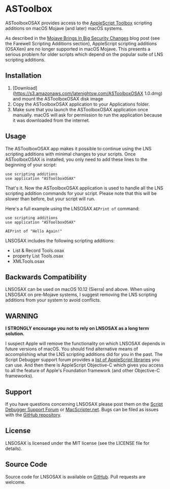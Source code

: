 # ASToolbox

ASToolboxOSAX provides access to the [AppleScript Toolbox](https://astoolbox.wordpress.com) scripting additions on macOS Mojave (and later) macOS systems.

As described in the [Mojave Brings In Big Security Changes](https://latenightsw.com/mojave-brings-in-big-security-changes/) blog post (see the Farewell Scripting Additions section), AppleScript scripting additions (OSAXen) are no longer supported in macOS Mojave.  This presents a serious problem for older scripts which depend on the popular suite of LNS scripting additions.

## Installation

1. [Download](https://s3.amazonaws.com/latenightsw.com/ASToolboxOSAX 1.0.dmg) and mount the ASToolboxOSAX disk image
2. Copy the ASToolboxOSAX application to your Applications folder.
3. Make sure that you launch the ASToolboxOSAX application once manually.  macOS will ask for permission to run the application because it was downloaded from the internet.

## Usage

The ASToolboxOSAX app makes it possible to continue using the LNS scripting additions with minimal changes to your scripts.  Once ASToolboxOSAX is installed, you only need to add these lines to the beginning of your script:

```
use scripting additions 
use application "ASToolboxOSAX"

```

That's it.  Now the ASToolboxOSAX application is used to handle all the LNS scripting addition commands for your script.  Please note that this will be slower than before, but your script will run.

Here's a full example using the LNSOSAX `AEPrint of` command:

```
use scripting additions
use application "ASToolboxOSAX"

AEPrint of "Hello Again!"
```

LNSOSAX includes the following scripting additions:

- List & Record Tools.oxax
- property List Tools.osax
- XMLTools.osax

## Backwards Compatibility

LNSOSAX can be used on macOS 10.12 (Sierra) and above.  When using LNSOSAX on pre-Mojave systems, I suggest removing the LNS scripting additions from your system to avoid conflicts.

## WARNING

**I STRONGLY encourage you not to rely on LNSOSAX as a long term solution.**

I suspect Apple will remove the functionality on which LNSOSAX depends in future versions of macOS.  You should find alternative means of accomplishing what the LNS scripting additions did for you in the past.  The Script Debugger support forum provides a [list of AppleScript libraries](https://forum.latenightsw.com/t/documentation-links/1485) you can use.  And then there is AppleScript Objective-C which gives you access to all the feature of Apple's Foundation framework (and other Objective-C frameworks).

## Support

If you have questions concerning LNSOSAX please post them on the [Script Debugger Support Forum](https://forum.latenightsw.com/c/applescript) or [MacScripter.net](http://MacScripter.net).  Bugs can be filed as issues with the [GitHub repository](https://github.com/alldritt/SatimageOSAX).

## License

LNSOSAX is licensed under the MIT license (see the LICENSE file for details).

## Source Code

Source code for LNSOSAX is available on [GitHub](https://github.com/alldritt/SatimageOSAX).  Pull requests are welcome.


